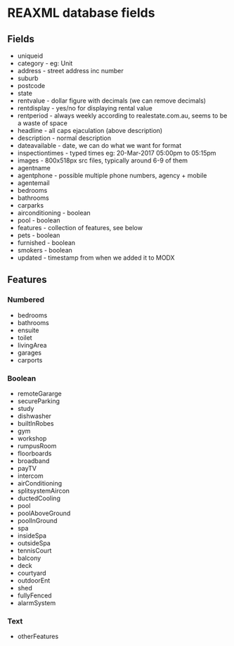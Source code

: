 # REAXML database fields

## Fields

- uniqueid
- category - eg: Unit
- address - street address inc number
- suburb
- postcode
- state
- rentvalue - dollar figure with decimals (we can remove decimals)
- rentdisplay - yes/no for displaying rental value
- rentperiod - always weekly according to realestate.com.au, seems to be a waste of space
- headline - all caps ejaculation (above description)
- description - normal description
- dateavailable - date, we can do what we want for format
- inspectiontimes - typed times eg: 20-Mar-2017 05:00pm to 05:15pm
- images - 800x518px src files, typically around 6-9 of them
- agentname
- agentphone - possible multiple phone numbers, agency + mobile
- agentemail
- bedrooms
- bathrooms
- carparks
- airconditioning - boolean
- pool - boolean
- features - collection of features, see below
- pets - boolean
- furnished - boolean
- smokers - boolean
- updated - timestamp from when we added it to MODX


## Features

### Numbered

- bedrooms
- bathrooms
- ensuite
- toilet
- livingArea
- garages
- carports

### Boolean

- remoteGararge
- secureParking
- study
- dishwasher
- builtInRobes
- gym
- workshop
- rumpusRoom
- floorboards
- broadband
- payTV
- intercom
- airConditioning
- splitsystemAircon
- ductedCooling
- pool
- poolAboveGround
- poolInGround
- spa
- insideSpa
- outsideSpa
- tennisCourt
- balcony
- deck
- courtyard
- outdoorEnt
- shed
- fullyFenced
- alarmSystem

### Text

- otherFeatures
